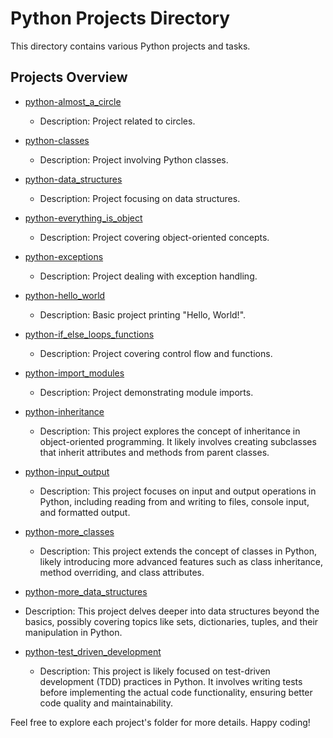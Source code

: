 # Python Projects Directory

This directory contains various Python projects and tasks.

## Projects Overview

- [python-almost_a_circle](./python-almost_a_circle)
  - Description: Project related to circles.

- [python-classes](./python-classes)
  - Description: Project involving Python classes.

- [python-data_structures](./python-data_structures)
  - Description: Project focusing on data structures.

- [python-everything_is_object](./python-everything_is_object)
  - Description: Project covering object-oriented concepts.

- [python-exceptions](./python-exceptions)
  - Description: Project dealing with exception handling.

- [python-hello_world](./python-hello_world)
  - Description: Basic project printing "Hello, World!".

- [python-if_else_loops_functions](./python-if_else_loops_functions)
  - Description: Project covering control flow and functions.

- [python-import_modules](./python-import_modules)
  - Description: Project demonstrating module imports.
    
- [python-inheritance](./python-inheritance)
  - Description: This project explores the concept of inheritance in object-oriented programming. It likely involves creating subclasses that inherit attributes and methods from parent classes.

- [python-input_output](./python-input_output)
   - Description: This project focuses on input and output operations in Python, including reading from and writing to files, console input, and formatted output.
  

- [python-more_classes](./python-more_classes)
  - Description: This project extends the concept of classes in Python, likely introducing more advanced features such as class inheritance, method overriding, and class attributes.

- [python-more_data_structures](./python-more_data_structures)
- Description: This project delves deeper into data structures beyond the basics, possibly covering topics like sets, dictionaries, tuples, and their manipulation in Python.

- [python-test_driven_development](./python-test_driven_development)
  - Description: This project is likely focused on test-driven development (TDD) practices in Python. It involves writing tests before implementing the actual code functionality, ensuring better code quality and maintainability.

Feel free to explore each project's folder for more details.
Happy coding!
